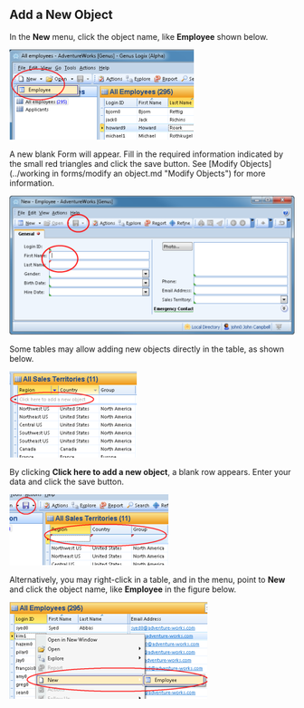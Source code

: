 ## Add a New Object

In the **New** menu, click the object name, like **Employee** shown below.

![IDB42A29A41B3E468D.IDC3F83F13689D4A04.png](media/IDB42A29A41B3E468D.IDC3F83F13689D4A04.png)

A new blank Form will appear. Fill in the required information indicated by the small red triangles and click the save button. See [Modify Objects](../working in forms/modify an object.md "Modify Objects") for more information.

![IDB42A29A41B3E468D.IDB9CA896FA1434D37.png](media/IDB42A29A41B3E468D.IDB9CA896FA1434D37.png)

Some tables may allow adding new objects directly in the table, as shown below.

![IDB42A29A41B3E468D.ID5D88B0C26B444DC5.png](media/IDB42A29A41B3E468D.ID5D88B0C26B444DC5.png)

By clicking **Click here to add a new object**, a blank row appears. Enter your data and click the save button.

![IDB42A29A41B3E468D.IDBF0A359DD12C44F0.png](media/IDB42A29A41B3E468D.IDBF0A359DD12C44F0.png)

Alternatively, you may right-click in a table, and in the menu, point to **New** and click the object name, like **Employee** in the figure below.

![IDB42A29A41B3E468D.ID326F5B36733E4B26.png](media/IDB42A29A41B3E468D.ID326F5B36733E4B26.png)